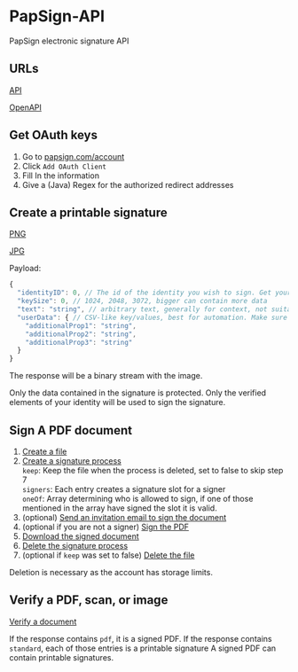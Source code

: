 # PapSign-API
PapSign electronic signature API

## URLs

[API](https://api.papsign.com)

[OpenAPI](https://api.papsign.com/openapi.json)

## Get OAuth keys

1. Go to [papsign.com/account](https://papsign.com/account)
2. Click `Add OAuth Client`
3. Fill In the information
4. Give a (Java) Regex for the authorized redirect addresses

## Create a printable signature

[PNG](https://api.papsign.com/swagger-ui/index.html?url=/openapi.json#/Signature/post_v1_signature_sign_datamatrix_png)

[JPG](https://api.papsign.com/swagger-ui/index.html?url=/openapi.json#/Signature/post_v1_signature_sign_datamatrix_jpg)

Payload:
```javascript
{
  "identityID": 0, // The id of the identity you wish to sign. Get yours from /v1/identities/me/{permission}
  "keySize": 0, // 1024, 2048, 3072, bigger can contain more data
  "text": "string", // arbitrary text, generally for context, not suitable for automation
  "userData": { // CSV-like key/values, best for automation. Make sure you agree on a standard if you are going to interoperate on different systems
    "additionalProp1": "string",
    "additionalProp2": "string",
    "additionalProp3": "string"
  }
}
```

The response will be a binary stream with the image.

Only the data contained in the signature is protected. Only the verified elements of your identity will be used to sign the signature.

## Sign A PDF document

1. [Create a file](https://api.papsign.com/swagger-ui/index.html?url=/openapi.json#/File/post_v1_files_pdf)
2. [Create a signature process](https://api.papsign.com/swagger-ui/index.html?url=/openapi.json#/SignatureProcess/post_v1_signature_process_pdf)  
`keep`: Keep the file when the process is deleted, set to false to skip step 7  
`signers`: Each entry creates a signature slot for a signer  
`oneOf`: Array determining who is allowed to sign, if one of those mentioned in the array have signed the slot it is valid.
3. (optional) [Send an invitation email to sign the document](https://api.papsign.com/swagger-ui/index.html?url=/openapi.json#/SignatureProcess/post_v1_signature_process_pdf__processID__invite)
4. (optional if you are not a signer) [Sign the PDF](https://api.papsign.com/swagger-ui/index.html?url=/openapi.json#/SignatureProcess/put_v1_signature_sign_pdf)
5. [Download the signed document](https://api.papsign.com/swagger-ui/index.html?url=/openapi.json#/File/get_v1_files_pdf__fileID__file)
6. [Delete the signature process](https://api.papsign.com/swagger-ui/index.html?url=/openapi.json#/SignatureProcess/delete_v1_signature_process_pdf__processID_)
7. (optional if `keep` was set to false) [Delete the file](https://api.papsign.com/swagger-ui/index.html?url=/openapi.json#/File/delete_v1_files_pdf__fileID_)

Deletion is necessary as the account has storage limits.

## Verify a PDF, scan, or image

[Verify a document](https://api.papsign.com/swagger-ui/index.html?url=/openapi.json#/Verify/post_v1_verification_verify_document)

If the response contains `pdf`, it is a signed PDF.
If the response contains `standard`, each of those entries is a printable signature
A signed PDF can contain printable signatures.
